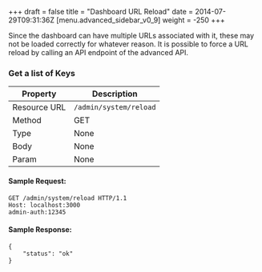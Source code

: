 +++
draft = false
title = "Dashboard URL Reload"
date = 2014-07-29T09:31:36Z
[menu.advanced_sidebar_v0_9]
    weight = -250
+++

Since the dashboard can have multiple URLs associated with it, these may not be loaded correctly for whatever reason. It is possible to force a URL reload by calling an API endpoint of the advanced API.

### Get a list of Keys

|   **Property**    |   **Description**                 |
|   -----------     |   ---------------                 |
|   Resource URL    |   `/admin/system/reload`          |
|   Method          |   GET                             |
|   Type            |   None                            |
|   Body            |   None                            |
|   Param           |   None                            |

#### Sample Request:

    GET /admin/system/reload HTTP/1.1
    Host: localhost:3000
    admin-auth:12345

#### Sample Response:

	{
		"status": "ok"
	}


